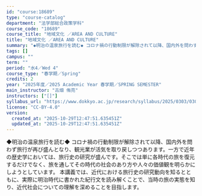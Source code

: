 ```yaml
---
id: "course:18689"
type: "course-catalog"
department: "法学部総合政策学科"
course_code: "18689"
course_title: "地域文化 ／AREA AND CULTURE"
title: "地域文化 ／AREA AND CULTURE"
summary: "◆明治の温泉旅行を読む◆ コロナ禍の行動制限が解除されて以降、国内外を問わず旅行が再び盛んとなり、観光業が活気を取り戻しつつあります。一方で近年の歴史学においては、旅行史の研究が盛んです。そこでは単に各時代の旅を復元するだけでなく、旅を通し…"
tags: []
campus: ""
term: ""
period: "水4／Wed 4"
course_type: "春学期／Spring"
credits: 2
year: "2025年度／2025 Academic Year 春学期／SPRING SEMESTER"
main_instructor: "古畑 侑亮"
instructors: ["[]"]
syllabus_url: "https://www.dokkyo.ac.jp/research/syllabus/2025/0303/0303_18689_ja_JP.html"
license: "CC-BY-4.0"
version:
  created_at: "2025-10-29T12:47:51.635451Z"
  updated_at: "2025-10-29T12:47:51.635451Z"
---
```

◆明治の温泉旅行を読む◆ コロナ禍の行動制限が解除されて以降、国内外を問わず旅行が再び盛んとなり、観光業が活気を取り戻しつつあります。一方で近年の歴史学においては、旅行史の研究が盛んです。そこでは単に各時代の旅を復元するだけでなく、旅を通してその時代の社会のあり方や人々の価値観を明らかにしようとしています。 本講義では、近代における旅行史の研究動向を知るとともに、実際に明治時代に書かれた紀行文を読み解くことで、当時の旅の実態を知り、近代社会についての理解を深めることを目指します。

